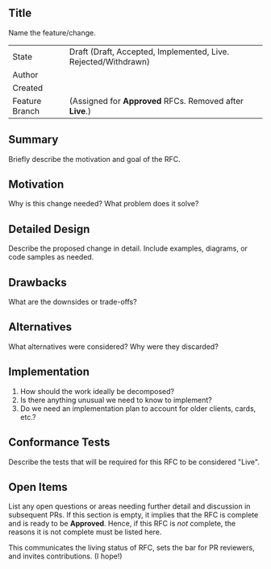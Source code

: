 ## Title

Name the feature/change.

| | |
| -- | -- |
| State | Draft (Draft, Accepted, Implemented, Live. Rejected/Withdrawn) |
| Author | <your name or handle> |
| Created | <YYYY-MM-DD> |
| Feature Branch | (Assigned for **Approved** RFCs. Removed after **Live**.) |

## Summary

Briefly describe the motivation and goal of the RFC.

## Motivation

Why is this change needed? What problem does it solve?

## Detailed Design

Describe the proposed change in detail. Include examples, diagrams, or code samples as needed.

## Drawbacks

What are the downsides or trade-offs?

## Alternatives

What alternatives were considered? Why were they discarded?

## Implementation

1. How should the work ideally be decomposed?
1. Is there anything unusual we need to know to implement?
1. Do we need an implementation plan to account for older clients, cards, etc.?

## Conformance Tests

Describe the tests that will be required for this RFC to be considered "Live".

## Open Items

List any open questions or areas needing further detail and discussion in subsequent PRs. If this section is empty, it implies that the RFC is complete and is ready to be **Approved**. Hence, if this RFC is *not* complete, the reasons it is not complete must be listed here.

This communicates the living status of RFC, sets the bar for PR reviewers, and invites contributions. (I hope!)
